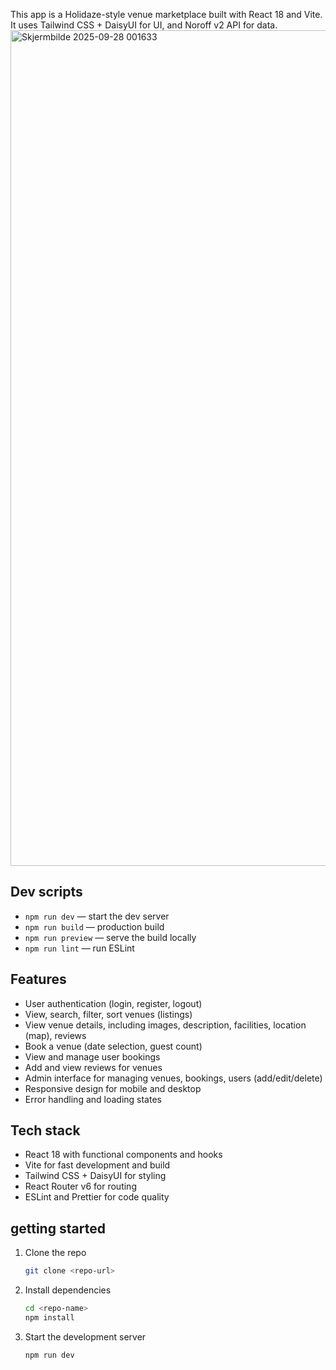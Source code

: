 This app is a Holidaze-style venue marketplace built with React 18 and Vite. It uses Tailwind CSS + DaisyUI for UI, and Noroff v2 API for data.
<img width="2380" height="1337" alt="Skjermbilde 2025-09-28 001633" src="https://github.com/user-attachments/assets/851c4479-878c-4cff-a9e2-99919033d415" />

## Dev scripts
- `npm run dev` — start the dev server
- `npm run build` — production build
- `npm run preview` — serve the build locally
- `npm run lint` — run ESLint

## Features
- User authentication (login, register, logout)
- View, search, filter, sort venues (listings)
- View venue details, including images, description, facilities, location (map), reviews
- Book a venue (date selection, guest count)
- View and manage user bookings
- Add and view reviews for venues
- Admin interface for managing venues, bookings, users (add/edit/delete)
- Responsive design for mobile and desktop
- Error handling and loading states

## Tech stack
- React 18 with functional components and hooks
- Vite for fast development and build
- Tailwind CSS + DaisyUI for styling
- React Router v6 for routing
- ESLint and Prettier for code quality

## getting started
1. Clone the repo
   ```sh
   git clone <repo-url>
   ```
2. Install dependencies
   ```sh
   cd <repo-name>
   npm install
   ```
3. Start the development server
   ```sh
   npm run dev
   ``` 
